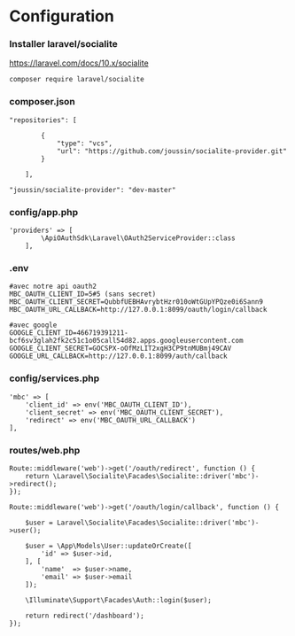 
# Configuration


### Installer laravel/socialite

https://laravel.com/docs/10.x/socialite

```
composer require laravel/socialite
```


### composer.json

```
"repositories": [

        {
            "type": "vcs",
            "url": "https://github.com/joussin/socialite-provider.git"
        }

    ],
```


```
"joussin/socialite-provider": "dev-master"
```

### config/app.php

```
'providers' => [
        \ApiOAuthSdk\Laravel\OAuth2ServiceProvider::class
    ],
```

### .env

```
#avec notre api oauth2
MBC_OAUTH_CLIENT_ID=5#5 (sans secret)
MBC_OAUTH_CLIENT_SECRET=QubbfUEBHAvrybtHzr010oWtGUpYPQze0i6Sann9
MBC_OAUTH_URL_CALLBACK=http://127.0.0.1:8099/oauth/login/callback

#avec google
GOOGLE_CLIENT_ID=466719391211-bcf6sv3glah2fk2c51c1o05call54d82.apps.googleusercontent.com
GOOGLE_CLIENT_SECRET=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
GOOGLE_URL_CALLBACK=http://127.0.0.1:8099/auth/callback
```


### config/services.php

```
'mbc' => [
    'client_id' => env('MBC_OAUTH_CLIENT_ID'),
    'client_secret' => env('MBC_OAUTH_CLIENT_SECRET'),
    'redirect' => env('MBC_OAUTH_URL_CALLBACK')
],
```

### routes/web.php

```
Route::middleware('web')->get('/oauth/redirect', function () {
    return \Laravel\Socialite\Facades\Socialite::driver('mbc')->redirect();
});

Route::middleware('web')->get('/oauth/login/callback', function () {

    $user = Laravel\Socialite\Facades\Socialite::driver('mbc')->user();

    $user = \App\Models\User::updateOrCreate([
        'id' => $user->id,
    ], [
        'name'  => $user->name,
        'email' => $user->email
    ]);
    
    \Illuminate\Support\Facades\Auth::login($user);

    return redirect('/dashboard');
});
```